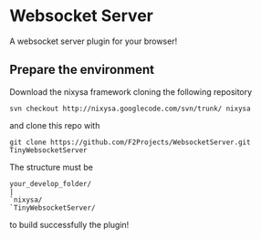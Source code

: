 Websocket Server
=========================
A websocket server plugin for your browser!

Prepare the environment
-----------------------
Download the nixysa framework cloning the following repository

	svn checkout http://nixysa.googlecode.com/svn/trunk/ nixysa

and clone this repo with
	
	git clone https://github.com/F2Projects/WebsocketServer.git TinyWebsocketServer

The structure must be 
	
	your_develop_folder/
	|
	`nixysa/
	`TinyWebsocketServer/

to build successfully the plugin!
